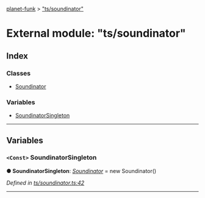 [planet-funk](../README.md) > ["ts/soundinator"](../modules/_ts_soundinator_.md)

# External module: "ts/soundinator"

## Index

### Classes

* [Soundinator](../classes/_ts_soundinator_.soundinator.md)

### Variables

* [SoundinatorSingleton](_ts_soundinator_.md#soundinatorsingleton)

---

## Variables

<a id="soundinatorsingleton"></a>

### `<Const>` SoundinatorSingleton

**● SoundinatorSingleton**: *[Soundinator](../classes/_ts_soundinator_.soundinator.md)* =  new Soundinator()

*Defined in [ts/soundinator.ts:42](https://github.com/WilliamRADFunk/planet-funk/blob/b15270a/src/ts/soundinator.ts#L42)*

___

